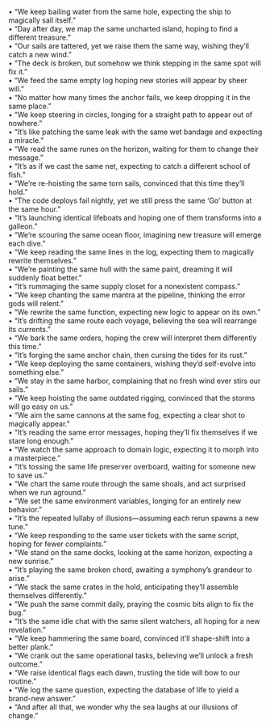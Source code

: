 • “We keep bailing water from the same hole, expecting the ship to magically sail itself.”  
• “Day after day, we map the same uncharted island, hoping to find a different treasure.”  
• “Our sails are tattered, yet we raise them the same way, wishing they’ll catch a new wind.”  
• “The deck is broken, but somehow we think stepping in the same spot will fix it.”  
• “We feed the same empty log hoping new stories will appear by sheer will.”  
• “No matter how many times the anchor fails, we keep dropping it in the same place.”  
• “We keep steering in circles, longing for a straight path to appear out of nowhere.”  
• “It’s like patching the same leak with the same wet bandage and expecting a miracle.”  
• “We read the same runes on the horizon, waiting for them to change their message.”  
• “It’s as if we cast the same net, expecting to catch a different school of fish.”  
• “We’re re-hoisting the same torn sails, convinced that this time they’ll hold.”  
• “The code deploys fail nightly, yet we still press the same ‘Go’ button at the same hour.”  
• “It’s launching identical lifeboats and hoping one of them transforms into a galleon.”  
• “We’re scouring the same ocean floor, imagining new treasure will emerge each dive.”  
• “We keep reading the same lines in the log, expecting them to magically rewrite themselves.”  
• “We’re painting the same hull with the same paint, dreaming it will suddenly float better.”  
• “It’s rummaging the same supply closet for a nonexistent compass.”  
• “We keep chanting the same mantra at the pipeline, thinking the error gods will relent.”  
• “We rewrite the same function, expecting new logic to appear on its own.”  
• “It’s drifting the same route each voyage, believing the sea will rearrange its currents.”  
• “We bark the same orders, hoping the crew will interpret them differently this time.”  
• “It’s forging the same anchor chain, then cursing the tides for its rust.”  
• “We keep deploying the same containers, wishing they’d self-evolve into something else.”  
• “We stay in the same harbor, complaining that no fresh wind ever stirs our sails.”  
• “We keep hoisting the same outdated rigging, convinced that the storms will go easy on us.”  
• “We aim the same cannons at the same fog, expecting a clear shot to magically appear.”  
• “It’s reading the same error messages, hoping they’ll fix themselves if we stare long enough.”  
• “We watch the same approach to domain logic, expecting it to morph into a masterpiece.”  
• “It’s tossing the same life preserver overboard, waiting for someone new to save us.”  
• “We chart the same route through the same shoals, and act surprised when we run aground.”  
• “We set the same environment variables, longing for an entirely new behavior.”  
• “It’s the repeated lullaby of illusions—assuming each rerun spawns a new tune.”  
• “We keep responding to the same user tickets with the same script, hoping for fewer complaints.”  
• “We stand on the same docks, looking at the same horizon, expecting a new sunrise.”  
• “It’s playing the same broken chord, awaiting a symphony’s grandeur to arise.”  
• “We stack the same crates in the hold, anticipating they’ll assemble themselves differently.”  
• “We push the same commit daily, praying the cosmic bits align to fix the bug.”  
• “It’s the same idle chat with the same silent watchers, all hoping for a new revelation.”  
• “We keep hammering the same board, convinced it’ll shape-shift into a better plank.”  
• “We crank out the same operational tasks, believing we’ll unlock a fresh outcome.”  
• “We raise identical flags each dawn, trusting the tide will bow to our routine.”  
• “We log the same question, expecting the database of life to yield a brand-new answer.”  
• “And after all that, we wonder why the sea laughs at our illusions of change.”  